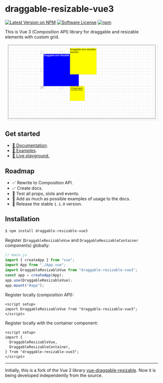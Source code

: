 # draggable-resizable-vue3

[![Latest Version on NPM](https://img.shields.io/npm/v/draggable-resizable-vue3.svg?style=flat-square)](https://www.npmjs.com/package/draggable-resizable-vue3)
[![Software License](https://img.shields.io/badge/license-MIT-brightgreen.svg?style=flat-square)](LICENSE.md)
[![npm](https://img.shields.io/npm/dt/draggable-resizable-vue3.svg?style=flat-square)](https://www.npmjs.com/package/draggable-resizable-vue3)

This is Vue 3 (Composition API) library for draggable and resizable elements with custom grid.

![preview](static/draggable.gif)

## Get started

- [:green_book: Documentation](https://draggable-resizable-vue3.netlify.app/).
- [:cookie: Examples](https://draggable-resizable-vue3.netlify.app/docs/examples/no-props.html).
- [:tomato: Live playground.](https://codesandbox.io/s/github/zavalen/draggable-resizable-vue3?file=/src/App.vue)



## Roadmap
- :white_check_mark: Rewrite to Composition API.
- :white_check_mark: Create docs.
- :black_square_button: Test all props, slots and events.
- :black_square_button: Add as much as possible examples of usage to the docs.
- :black_square_button: Release the stable `1.1.0` version.



## Installation

```bash
$ npm install draggable-resizable-vue3
```

Register (`DraggableResizableVue` and `DraggableResizableContainer` components) globally:

```js
// main.js
import { createApp } from "vue";
import App from "./App.vue";
import DraggableResizableVue from "draggable-resizable-vue3";
const app = createApp(App);
app.use(DraggableResizableVue);
app.mount("#app");
```

Register locally (composition API):

```vue
<script setup>
import DraggableResizableVue from "draggable-resizable-vue3";
</script>
```

Register locally with the container component:

```vue
<script setup>
import {
  DraggableResizableVue,
  DraggableResizableContainer,
} from "draggable-resizable-vue3";
</script>
```
___

Initially, this is a fork of the Vue 2 library [vue-draggable-resizable](https://github.com/mauricius/vue-draggable-resizable). Now it is being developed independently from the source.
